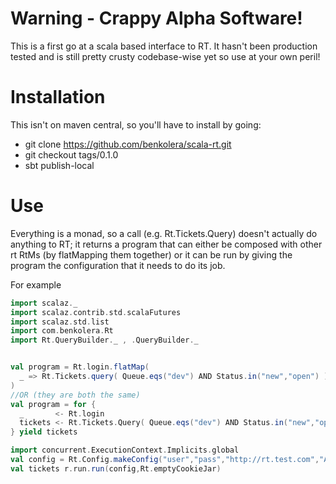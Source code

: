 Warning - Crappy Alpha Software!
================================

This is a first go at a scala based interface to RT. It hasn't been production
tested and is still pretty crusty codebase-wise yet so use at your own peril! 

Installation
============
This isn't on maven central, so you'll have to install by going:

* git clone https://github.com/benkolera/scala-rt.git
* git checkout tags/0.1.0
* sbt publish-local

Use
===
Everything is a monad, so a call (e.g. Rt.Tickets.Query) doesn't actually do
anything to RT; it returns a program that can either be composed with other
rt RtMs (by flatMapping them together) or it can be run by giving the program
the configuration that it needs to do its job.

For example

```scala
import scalaz._
import scalaz.contrib.std.scalaFutures
import scalaz.std.list
import com.benkolera.Rt
import Rt.QueryBuilder._ , .QueryBuilder._


val program = Rt.login.flatMap(
  _ => Rt.Tickets.query( Queue.eqs("dev") AND Status.in("new","open") )
)
//OR (they are both the same)
val program = for {
  _       <- Rt.login
  tickets <- Rt.Tickets.Query( Queue.eqs("dev") AND Status.in("new","open") )
} yield tickets

import concurrent.ExecutionContext.Implicits.global
val config = Rt.Config.makeConfig("user","pass","http://rt.test.com","Australia/Brisbane")
val tickets r.run.run(config,Rt.emptyCookieJar)
```

